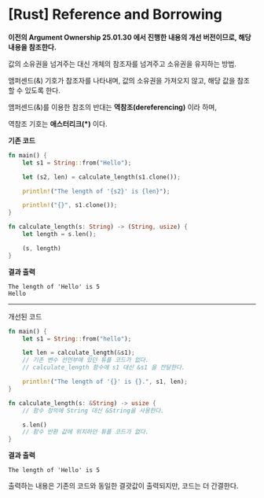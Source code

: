 [Rust] Reference and Borrowing
===

**이전의 Argument Ownership 25.01.30 에서 진행한 내용의 개선 버전이므로, 해당 내용을 참조한다.**

값의 소유권을 넘겨주는 대신 개체의 참조자를 넘겨주고 소유권을 유지하는 방법.

앰퍼센드(&) 기호가 참조자를 나타내며, 값의 소유권을 가져오지 않고, 해당 값을 참조할 수 있도록 한다.

앰퍼센드(&)를 이용한 참조의 반대는 **역참조(dereferencing)** 이라 하며,

역참조 기호는 **애스터리크(*)** 이다.


**기존 코드**
```rust
fn main() {
    let s1 = String::from("Hello");

    let (s2, len) = calculate_length(s1.clone());

    println!("The length of '{s2}' is {len}");

    println!("{}", s1.clone());
}

fn calculate_length(s: String) -> (String, usize) {
    let length = s.len();

    (s, length)
}
```

**결과 출력**
```
The length of 'Hello' is 5
Hello
```

-----

개선된 코드

```rust
fn main() {
    let s1 = String::from("hello");

    let len = calculate_length(&s1);
    // 기존 변수 선언부에 있던 튜플 코드가 없다.
    // calculate_length 함수에 s1 대신 &s1 을 전달한다.

    println!("The length of '{}' is {}.", s1, len);
}

fn calculate_length(s: &String) -> usize {
    // 함수 정의에 String 대신 &String을 사용한다.

    s.len()
    // 함수 반환 값에 위치하던 튜플 코드가 없다.
}
```

**결과 출력**
```
The length of 'Hello' is 5
```

출력하는 내용은 기존의 코드와 동일한 결괏값이 출력되지만, 코드는 더 간결한다.